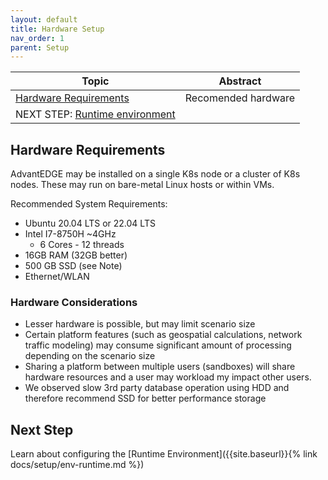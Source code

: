 ```yaml
---
layout: default
title: Hardware Setup
nav_order: 1
parent: Setup
---
```


Topic | Abstract
------|------
[Hardware Requirements](#hardware-requirements) | Recomended hardware
NEXT STEP: [Runtime environment](#next-step) |

## Hardware Requirements
AdvantEDGE may be installed on a single K8s node or a cluster of K8s nodes. These may run on bare-metal Linux hosts or within VMs.

Recommended System Requirements:

- Ubuntu 20.04 LTS or 22.04 LTS
- Intel I7-8750H ~4GHz
  - 6 Cores - 12 threads
- 16GB RAM (32GB better)
- 500 GB SSD (see Note)
- Ethernet/WLAN

### Hardware Considerations
- Lesser hardware is possible, but may limit scenario size
- Certain platform features (such as geospatial calculations, network traffic modeling) may consume significant amount of processing depending on the scenario size
- Sharing a platform between multiple users (sandboxes) will share hardware resources and a user may workload my impact other users.
- We observed slow 3rd party database operation using HDD and therefore recommend SSD for better performance storage

## Next Step
Learn about configuring the [Runtime Environment]({{site.baseurl}}{% link docs/setup/env-runtime.md %})
